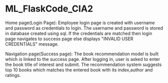 # ML_FlaskCode_CIA2

Home page(Login Page): Employee login page is created with username and password as credentials to login.
                       The username and password is stored in database created using sql.
                       If the credentials are matched then login page navigates to success page else displays "INVALID USER CREDENTIALS" message.
                       
Navigation page(Success page): The book recommendation model is built which is linked to the success page.
                               After logging in, user is asked to enter the book title of interest and submit.
                               The recommendation system suggests top 10 books which matches the entered book with its index,author and ratings.
